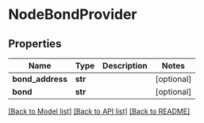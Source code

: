 # NodeBondProvider

## Properties
Name | Type | Description | Notes
------------ | ------------- | ------------- | -------------
**bond_address** | **str** |  | [optional] 
**bond** | **str** |  | [optional] 

[[Back to Model list]](../README.md#documentation-for-models) [[Back to API list]](../README.md#documentation-for-api-endpoints) [[Back to README]](../README.md)

